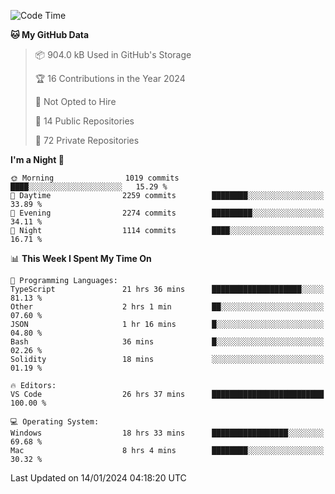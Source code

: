 <!--START_SECTION:waka-->
![Code Time](http://img.shields.io/badge/Code%20Time-5%2C114%20hrs%2012%20mins-blue)

**🐱 My GitHub Data** 

> 📦 904.0 kB Used in GitHub's Storage 
 > 
> 🏆 16 Contributions in the Year 2024
 > 
> 🚫 Not Opted to Hire
 > 
> 📜 14 Public Repositories 
 > 
> 🔑 72 Private Repositories 
 > 
**I'm a Night 🦉** 

```text
🌞 Morning                1019 commits        ████░░░░░░░░░░░░░░░░░░░░░   15.29 % 
🌆 Daytime                2259 commits        ████████░░░░░░░░░░░░░░░░░   33.89 % 
🌃 Evening                2274 commits        █████████░░░░░░░░░░░░░░░░   34.11 % 
🌙 Night                  1114 commits        ████░░░░░░░░░░░░░░░░░░░░░   16.71 % 
```


📊 **This Week I Spent My Time On** 

```text
💬 Programming Languages: 
TypeScript               21 hrs 36 mins      ████████████████████░░░░░   81.13 % 
Other                    2 hrs 1 min         ██░░░░░░░░░░░░░░░░░░░░░░░   07.60 % 
JSON                     1 hr 16 mins        █░░░░░░░░░░░░░░░░░░░░░░░░   04.80 % 
Bash                     36 mins             █░░░░░░░░░░░░░░░░░░░░░░░░   02.26 % 
Solidity                 18 mins             ░░░░░░░░░░░░░░░░░░░░░░░░░   01.19 % 

🔥 Editors: 
VS Code                  26 hrs 37 mins      █████████████████████████   100.00 % 

💻 Operating System: 
Windows                  18 hrs 33 mins      █████████████████░░░░░░░░   69.68 % 
Mac                      8 hrs 4 mins        ████████░░░░░░░░░░░░░░░░░   30.32 % 
```


 Last Updated on 14/01/2024 04:18:20 UTC
<!--END_SECTION:waka-->

